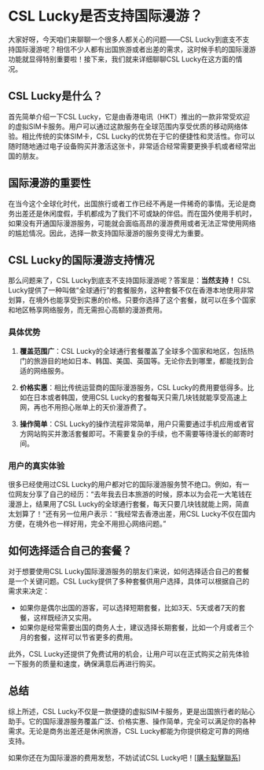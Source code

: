 # CSL Lucky是否支持国际漫游？

大家好呀，今天咱们来聊聊一个很多人都关心的问题——CSL Lucky到底支不支持国际漫游呢？相信不少人都有出国旅游或者出差的需求，这时候手机的国际漫游功能就显得特别重要啦！接下来，我们就来详细聊聊CSL Lucky在这方面的情况。

## CSL Lucky是什么？

首先简单介绍一下CSL Lucky，它是由香港电讯（HKT）推出的一款非常受欢迎的虚拟SIM卡服务。用户可以通过这款服务在全球范围内享受优质的移动网络体验。相比传统的实体SIM卡，CSL Lucky的优势在于它的便捷性和灵活性。你可以随时随地通过电子设备购买并激活这张卡，非常适合经常需要更换手机或者经常出国的朋友。

## 国际漫游的重要性

在当今这个全球化时代，出国旅行或者工作已经不再是一件稀奇的事情。无论是商务出差还是休闲度假，手机都成为了我们不可或缺的伴侣。而在国外使用手机时，如果没有开通国际漫游服务，可能就会面临高昂的漫游费用或者无法正常使用网络的尴尬情况。因此，选择一款支持国际漫游的服务变得尤为重要。

## CSL Lucky的国际漫游支持情况

那么问题来了，CSL Lucky到底支不支持国际漫游呢？答案是：**当然支持！** CSL Lucky提供了一种叫做“全球通行”的套餐服务，这种套餐不仅在香港本地使用非常划算，在境外也能享受到实惠的价格。只要你选择了这个套餐，就可以在多个国家和地区畅享网络服务，而无需担心高额的漫游费用。

### 具体优势

1. **覆盖范围广**：CSL Lucky的全球通行套餐覆盖了全球多个国家和地区，包括热门的旅游目的地如日本、韩国、美国、英国等。无论你去到哪里，都能找到合适的网络服务。

2. **价格实惠**：相比传统运营商的国际漫游服务，CSL Lucky的费用要低得多。比如在日本或者韩国，使用CSL Lucky的套餐每天只需几块钱就能享受高速上网，再也不用担心账单上的天价漫游费了。

3. **操作简单**：CSL Lucky的操作流程非常简单，用户只需要通过手机应用或者官方网站购买并激活套餐即可。不需要复杂的手续，也不需要等待漫长的邮寄时间。

### 用户的真实体验

很多已经使用过CSL Lucky的用户都对它的国际漫游服务赞不绝口。例如，有一位网友分享了自己的经历：“去年我去日本旅游的时候，原本以为会花一大笔钱在漫游上，结果用了CSL Lucky的全球通行套餐，每天只要几块钱就能上网，简直太划算了！”还有另一位用户表示：“我经常去香港出差，用CSL Lucky不仅在国内方便，在境外也一样好用，完全不用担心网络问题。”

## 如何选择适合自己的套餐？

对于想要使用CSL Lucky国际漫游服务的朋友们来说，如何选择适合自己的套餐是一个关键问题。CSL Lucky提供了多种套餐供用户选择，具体可以根据自己的需求来决定：

- 如果你是偶尔出国的游客，可以选择短期套餐，比如3天、5天或者7天的套餐，这样既经济又实用。
- 如果你是经常需要出国的商务人士，建议选择长期套餐，比如一个月或者三个月的套餐，这样可以节省更多的费用。

此外，CSL Lucky还提供了免费试用的机会，让用户可以在正式购买之前先体验一下服务的质量和速度，确保满意后再进行购买。

## 总结

综上所述，CSL Lucky不仅是一款便捷的虚拟SIM卡服务，更是出国旅行者的贴心助手。它的国际漫游服务覆盖广泛、价格实惠、操作简单，完全可以满足你的各种需求。无论是商务出差还是休闲旅游，CSL Lucky都能为你提供稳定可靠的网络支持。

如果你还在为国际漫游的费用发愁，不妨试试CSL Lucky吧！[[購卡點擊聯系](https://t.me/s/esim1088)]